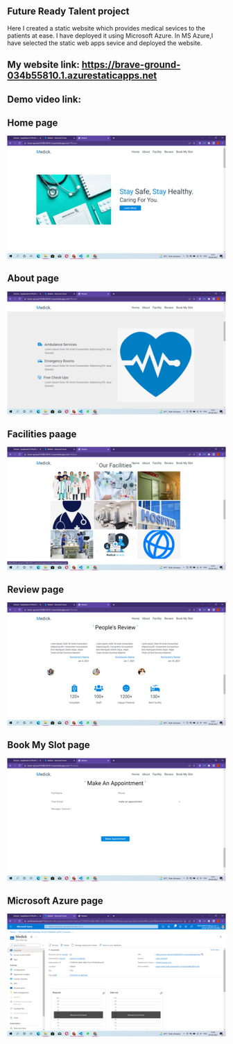 ## Future Ready Talent project
Here I created a static website which provides medical sevices to the patients at ease.
I have deployed it using Microsoft Azure.
In MS Azure,I have selected the static web apps sevice and deployed the website.

## My website link: https://brave-ground-034b55810.1.azurestaticapps.net

## Demo video link:

## Home page
![](images/home.png)



## About page
![](images/about.png)

## Facilities paage
![](images/Facilities.png)

## Review page
![](images/Reviews.png)

##  Book My Slot page
![](images/Book%20my%20slot.png)

## Microsoft Azure page
![](images/MS%20Azure.png)
